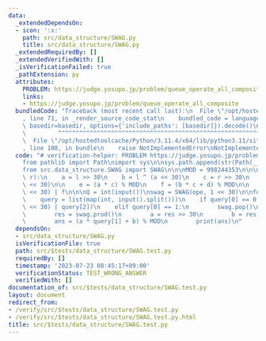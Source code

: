 ```yaml
---
data:
  _extendedDependsOn:
  - icon: ':x:'
    path: src/data_structure/SWAG.py
    title: src/data_structure/SWAG.py
  _extendedRequiredBy: []
  _extendedVerifiedWith: []
  _isVerificationFailed: true
  _pathExtension: py
  attributes:
    PROBLEM: https://judge.yosupo.jp/problem/queue_operate_all_composite
    links:
    - https://judge.yosupo.jp/problem/queue_operate_all_composite
  bundledCode: "Traceback (most recent call last):\n  File \"/opt/hostedtoolcache/Python/3.11.4/x64/lib/python3.11/site-packages/onlinejudge_verify/documentation/build.py\"\
    , line 71, in _render_source_code_stat\n    bundled_code = language.bundle(stat.path,\
    \ basedir=basedir, options={'include_paths': [basedir]}).decode()\n          \
    \         ^^^^^^^^^^^^^^^^^^^^^^^^^^^^^^^^^^^^^^^^^^^^^^^^^^^^^^^^^^^^^^^^^^^^^^^^^^^^^^^^^\n\
    \  File \"/opt/hostedtoolcache/Python/3.11.4/x64/lib/python3.11/site-packages/onlinejudge_verify/languages/python.py\"\
    , line 108, in bundle\n    raise NotImplementedError\nNotImplementedError\n"
  code: "# verification-helper: PROBLEM https://judge.yosupo.jp/problem/queue_operate_all_composite\n\
    from pathlib import Path\nimport sys\n\nsys.path.append(str(Path(__file__).resolve().parent.parent.parent.parent))\n\
    from src.data_structure.SWAG import SWAG\n\n\nMOD = 998244353\n\n\ndef ope(l,\
    \ r):\n    a = l >> 30\n    b = l ^ (a << 30)\n    c = r >> 30\n    d = r ^ (c\
    \ << 30)\n\n    e = (a * c) % MOD\n    f = (b * c + d) % MOD\n\n    return (e\
    \ << 30) | f\n\n\nQ = int(input())\nswag = SWAG(ope, 1 << 30)\n\nfor _ in range(Q):\n\
    \    query = list(map(int, input().split()))\n    if query[0] == 0:\n        swag.push((query[1]\
    \ << 30) | query[2])\n    elif query[0] == 1:\n        swag.pop()\n    else:\n\
    \        res = swag.prod()\n        a = res >> 30\n        b = res ^ (a << 30)\n\
    \        ans = (a * query[1] + b) % MOD\n        print(ans)\n"
  dependsOn:
  - src/data_structure/SWAG.py
  isVerificationFile: true
  path: src/$tests/data_structure/SWAG.test.py
  requiredBy: []
  timestamp: '2023-07-23 08:45:17+09:00'
  verificationStatus: TEST_WRONG_ANSWER
  verifiedWith: []
documentation_of: src/$tests/data_structure/SWAG.test.py
layout: document
redirect_from:
- /verify/src/$tests/data_structure/SWAG.test.py
- /verify/src/$tests/data_structure/SWAG.test.py.html
title: src/$tests/data_structure/SWAG.test.py
---
```

